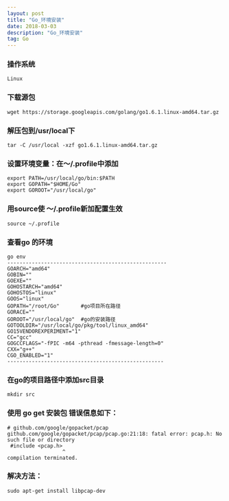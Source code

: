 ```yaml
---
layout: post
title: "Go_环境安装"
date: 2018-03-03
description: "Go_环境安装"
tag: Go
--- 
```


### 操作系统
```
Linux
```

### 下载源包

```
wget https://storage.googleapis.com/golang/go1.6.1.linux-amd64.tar.gz
```

### 解压包到/usr/local下

```
tar -C /usr/local -xzf go1.6.1.linux-amd64.tar.gz
```

### 设置环境变量：在～/.profile中添加

```
export PATH=/usr/local/go/bin:$PATH
export GOPATH="$HOME/Go"
export GOROOT="/usr/local/go"
```

### 用source使 ～/.profile新加配置生效 
```
source ~/.profile
```

### 查看go 的环境

```
go env 
----------------------------------------------------
GOARCH="amd64"
GOBIN=""
GOEXE=""
GOHOSTARCH="amd64"
GOHOSTOS="linux"
GOOS="linux"
GOPATH="/root/Go"       #go项目所在路径
GORACE=""
GOROOT="/usr/local/go"  #go的安装路径
GOTOOLDIR="/usr/local/go/pkg/tool/linux_amd64"
GO15VENDOREXPERIMENT="1"
CC="gcc"
GOGCCFLAGS="-fPIC -m64 -pthread -fmessage-length=0"
CXX="g++"
CGO_ENABLED="1"
---------------------------------------------------
```

### 在go的项目路径中添加src目录

```
mkdir src
```

### 使用 go get 安装包 错误信息如下：

```
# github.com/google/gopacket/pcap
github.com/google/gopacket/pcap/pcap.go:21:18: fatal error: pcap.h: No such file or directory
 #include <pcap.h>
                  ^
compilation terminated.

```
### 解决方法：

```
sudo apt-get install libpcap-dev
```
